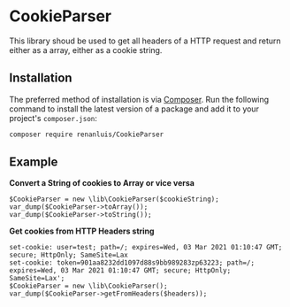 # CookieParser
This library shoud be used to get all headers of a HTTP request and return either as a array, either as a cookie string.

## Installation

The preferred method of installation is via [Composer](http://getcomposer.org/). Run the following
command to install the latest version of a package and add it to your project's `composer.json`:

```bash
composer require renanluis/CookieParser
```

## Example
**Convert a String of cookies to Array or vice versa**
```$cookieString = 'user=test; token=901aa8232dd1097d88s9bb989283zp63223';
$CookieParser = new \lib\CookieParser($cookieString);
var_dump($CookieParser->toArray());
var_dump($CookieParser->toString());
```

**Get cookies from HTTP Headers string**
```$headers = 'HTTP 1/1 200 OK
set-cookie: user=test; path=/; expires=Wed, 03 Mar 2021 01:10:47 GMT; secure; HttpOnly; SameSite=Lax
set-cookie: token=901aa8232dd1097d88s9bb989283zp63223; path=/; expires=Wed, 03 Mar 2021 01:10:47 GMT; secure; HttpOnly; SameSite=Lax';
$CookieParser = new \lib\CookieParser();
var_dump($CookieParser->getFromHeaders($headers));
```